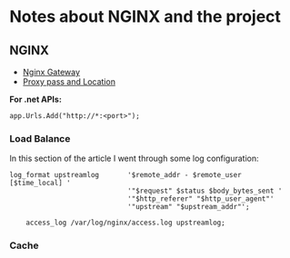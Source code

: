 # Notes about NGINX and the project

## NGINX
* [Nginx Gateway](https://marcospereirajr.com.br/using-nginx-as-api-gateway-7bebb3614e48)
* [Proxy pass and Location](https://dev.to/danielkun/nginx-everything-about-proxypass-2ona)

**For .net APIs:**
```
app.Urls.Add("http://*:<port>");
```
### Load Balance
In this section of the article I went through some log configuration:

```
log_format upstreamlog       '$remote_addr - $remote_user [$time_local] '
                             '"$request" $status $body_bytes_sent '
                             '"$http_referer" "$http_user_agent"'
                             '"upstream" "$upstream_addr"';

	access_log /var/log/nginx/access.log upstreamlog;
```

### Cache